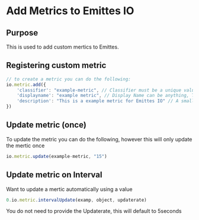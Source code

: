 # Add Metrics to Emittes IO

## Purpose
This is used to add custom mertics to Emittes.

## Registering custom metric
```js
// to create a metric you can do the following:
io.metric.add({
    'classifier': "example-metric", // Classifier must be a unique value for this Project
    'displayname': "example metric", // Display Name can be anything, This is just what it shows on the Emitters Dashboard
    'description': "This is a example metric for Emittes IO" // A small decscription of what this metric is.
})
```

## Update metric (once)
To update the metric you can do the following, however this will only update the mertic once
```js
io.metric.update(example-metric, "15")
```

## Update metric on Interval
Want to update a mertic automatically using a value
```js
0.io.metric.intervalUpdate(examp, object, updaterate)
```
You do not need to provide the Updaterate, this will default to 5seconds
